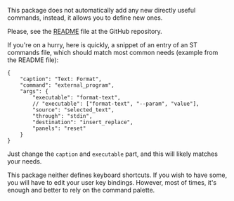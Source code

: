 This package does not automatically add any new directly useful commands,
instead, it allows you to define new ones.

Please, see the
[README](https://github.com/Hibou57/External-Programs-ST3/blob/master/README.md)
file at the GitHub repository.

If you're on a hurry, here is quickly, a snippet of an entry of an ST commands
file, which should match most common needs (example from the README file):

    {
        "caption": "Text: Format",
        "command": "external_program",
        "args": {
            "executable": "format-text",
            // "executable": ["format-text", "--param", "value"],
            "source": "selected_text",
            "through": "stdin",
            "destination": "insert_replace",
            "panels": "reset"
        }
    }

Just change the `caption` and `executable` part, and this will likely matches
your needs.

This package neither defines keyboard shortcuts. If you wish to have some, you
will have to edit your user key bindings. However, most of times, it's enough
and better to rely on the command palette.
